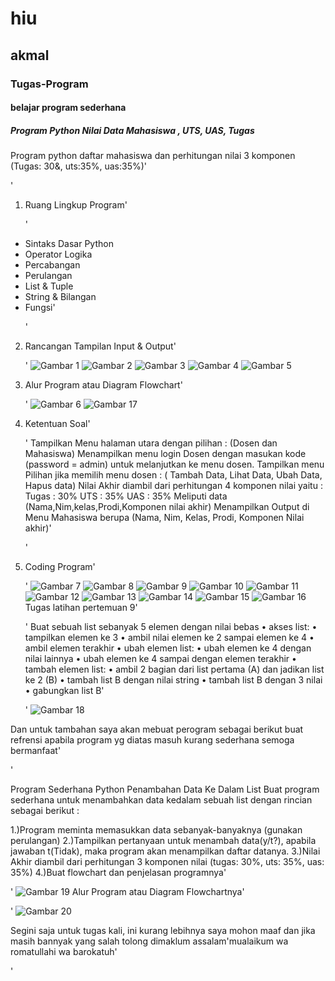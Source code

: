 # hiu
## akmal
### Tugas-Program
#### belajar program sederhana
##### Program Python Nilai Data Mahasiswa , UTS, UAS, Tugas

Program python daftar mahasiswa dan perhitungan nilai 3 komponen (Tugas: 30&, uts:35%, uas:35%)'<p>'

1. Ruang Lingkup Program'<p>'
- Sintaks Dasar Python
- Operator Logika
- Percabangan
- Perulangan
- List & Tuple
- String & Bilangan
- Fungsi'<p>'
2. Rancangan Tampilan Input & Output'<p>'
![Gambar 1](screenshoot/s1.JPG)
![Gambar 2](screenshoot/s2.JPG)
![Gambar 3](screenshoot/s3.JPG)
![Gambar 4](screenshoot/s4.JPG)
![Gambar 5](screenshoot/s5.JPG)
3. Alur Program atau Diagram Flowchart'<p>'
![Gambar 6](screenshoot/s6.JPG)
![Gambar 17](screenshoot/s17.JPG)
4. Ketentuan Soal'<p>'
Tampilkan Menu halaman utara dengan pilihan : (Dosen dan Mahasiswa)
Menampilkan menu login Dosen dengan masukan kode (password = admin) untuk melanjutkan ke menu dosen.
Tampilkan menu Pilihan jika memilih menu dosen : ( Tambah Data, Lihat Data, Ubah Data, Hapus data)
Nilai Akhir diambil dari perhitungan 4 komponen nilai yaitu :         
Tugas          : 30%
UTS            : 35%
UAS            : 35%
Meliputi data (Nama,Nim,kelas,Prodi,Komponen nilai akhir)
Menampilkan Output di Menu Mahasiswa berupa (Nama, Nim, Kelas, Prodi, Komponen Nilai akhir)'<p>'
5. Coding Program'<p>'
![Gambar 7](screenshoot/s7.JPG)
![Gambar 8](screenshoot/s8.JPG)
![Gambar 9](screenshoot/s9.JPG)
![Gambar 10](screenshoot/s10.JPG)
![Gambar 11](screenshoot/s11.JPG)
![Gambar 12](screenshoot/s12.JPG)
![Gambar 13](screenshoot/s13.JPG)
![Gambar 14](screenshoot/s14.JPG)
![Gambar 15](screenshoot/s15.JPG)
![Gambar 16](screenshoot/s16.JPG)
Tugas latihan pertemuan 9'<p>'
Buat sebuah list sebanyak 5 elemen dengan nilai bebas
• akses list:
• tampilkan elemen ke 3
• ambil nilai elemen ke 2 sampai elemen ke 4
• ambil elemen terakhir
• ubah elemen list:
• ubah elemen ke 4 dengan nilai lainnya
• ubah elemen ke 4 sampai dengan elemen terakhir
• tambah elemen list:
• ambil 2 bagian dari list pertama (A) dan jadikan list ke 2 (B)
• tambah list B dengan nilai string
• tambah list B dengan 3 nilai
• gabungkan list B'<p>'
![Gambar 18](screenshoot/s18.JPG)
 
Dan untuk tambahan saya akan mebuat perogram sebagai berikut buat refrensi apabila program yg diatas masuh kurang sederhana semoga bermanfaat'<p>'

Program Sederhana Python Penambahan Data Ke Dalam List Buat program sederhana untuk menambahkan data kedalam sebuah list dengan rincian sebagai berikut :

1.)Program meminta memasukkan data sebanyak-banyaknya (gunakan perulangan) 2.)Tampilkan pertanyaan untuk menambah data(y/t?), apabila jawaban t(Tidak), maka program akan menampilkan daftar datanya. 3.)Nilai Akhir diambil dari perhitungan 3 komponen nilai (tugas: 30%, uts: 35%, uas: 35%) 4.)Buat flowchart dan penjelasan programnya'<p>'
![Gambar 19](screenshoot/s19.JPG)
Alur Program atau Diagram Flowchartnya'<p>'
![Gambar 20](screenshoot/s20.JPG)




Segini saja untuk tugas kali, ini kurang lebihnya saya mohon maaf dan jika masih bannyak yang salah tolong dimaklum assalam'mualaikum wa romatullahi wa barokatuh'<p>'
